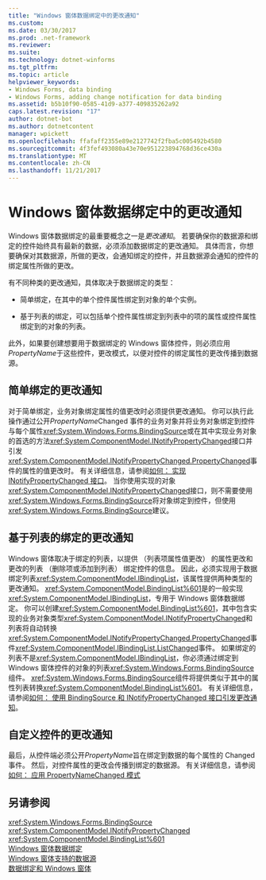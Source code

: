 ```yaml
---
title: "Windows 窗体数据绑定中的更改通知"
ms.custom: 
ms.date: 03/30/2017
ms.prod: .net-framework
ms.reviewer: 
ms.suite: 
ms.technology: dotnet-winforms
ms.tgt_pltfrm: 
ms.topic: article
helpviewer_keywords:
- Windows Forms, data binding
- Windows Forms, adding change notification for data binding
ms.assetid: b5b10f90-0585-41d9-a377-409835262a92
caps.latest.revision: "17"
author: dotnet-bot
ms.author: dotnetcontent
manager: wpickett
ms.openlocfilehash: ffafaff2355e89e2127742f2fba5c005492b4580
ms.sourcegitcommit: 4f3fef493080a43e70e951223894768d36ce430a
ms.translationtype: MT
ms.contentlocale: zh-CN
ms.lasthandoff: 11/21/2017
---
```

# <a name="change-notification-in-windows-forms-data-binding"></a>Windows 窗体数据绑定中的更改通知
Windows 窗体数据绑定的最重要概念之一是*更改通知*。 若要确保你的数据源和绑定的控件始终具有最新的数据，必须添加数据绑定的更改通知。 具体而言，你想要确保对其数据源，所做的更改，会通知绑定的控件，并且数据源会通知的控件的绑定属性所做的更改。  
  
 有不同种类的更改通知，具体取决于数据绑定的类型：  
  
-   简单绑定，在其中的单个控件属性绑定到对象的单个实例。  
  
-   基于列表的绑定，可以包括单个控件属性绑定到列表中的项的属性或控件属性绑定到的对象的列表。  
  
 此外，如果要创建想要用于数据绑定的 Windows 窗体控件，则必须应用*PropertyName*于这些控件，更改模式，以便对控件的绑定属性的更改传播到数据源。  
  
## <a name="change-notification-for-simple-binding"></a>简单绑定的更改通知  
 对于简单绑定，业务对象绑定属性的值更改时必须提供更改通知。 你可以执行此操作通过公开*PropertyName*Changed 事件的业务对象并将业务对象绑定到控件与每个属性<xref:System.Windows.Forms.BindingSource>或在其中实现业务对象的首选的方法<xref:System.ComponentModel.INotifyPropertyChanged>接口并引发<xref:System.ComponentModel.INotifyPropertyChanged.PropertyChanged>事件的属性的值更改时。 有关详细信息，请参阅[如何： 实现 INotifyPropertyChanged 接口](../../../docs/framework/winforms/how-to-implement-the-inotifypropertychanged-interface.md)。 当你使用实现的对象<xref:System.ComponentModel.INotifyPropertyChanged>接口，则不需要使用<xref:System.Windows.Forms.BindingSource>将对象绑定到控件，但使用<xref:System.Windows.Forms.BindingSource>建议。  
  
## <a name="change-notification-for-list-based-binding"></a>基于列表的绑定的更改通知  
 Windows 窗体取决于绑定的列表，以提供 （列表项属性值更改） 的属性更改和更改的列表 （删除项或添加到列表） 绑定控件的信息。 因此，必须实现用于数据绑定列表<xref:System.ComponentModel.IBindingList>，该属性提供两种类型的更改通知。 <xref:System.ComponentModel.BindingList%601>是的一般实现<xref:System.ComponentModel.IBindingList>，专用于 Windows 窗体数据绑定。 你可以创建<xref:System.ComponentModel.BindingList%601>，其中包含实现的业务对象类型<xref:System.ComponentModel.INotifyPropertyChanged>和列表将自动转换<xref:System.ComponentModel.INotifyPropertyChanged.PropertyChanged>事件<xref:System.ComponentModel.IBindingList.ListChanged>事件。 如果绑定的列表不是<xref:System.ComponentModel.IBindingList>，你必须通过绑定到 Windows 窗体控件的对象的列表<xref:System.Windows.Forms.BindingSource>组件。 <xref:System.Windows.Forms.BindingSource>组件将提供类似于其中的属性列表转换<xref:System.ComponentModel.BindingList%601>。 有关详细信息，请参阅[如何： 使用 BindingSource 和 INotifyPropertyChanged 接口引发更改通知](../../../docs/framework/winforms/controls/raise-change-notifications--bindingsource.md)。  
  
## <a name="change-notification-for-custom-controls"></a>自定义控件的更改通知  
 最后，从控件端必须公开*PropertyName*旨在绑定到数据的每个属性的 Changed 事件。 然后，对控件属性的更改会传播到绑定的数据源。 有关详细信息，请参阅[如何： 应用 PropertyNameChanged 模式](../../../docs/framework/winforms/how-to-apply-the-propertynamechanged-pattern.md)  
  
## <a name="see-also"></a>另请参阅  
 <xref:System.Windows.Forms.BindingSource>  
 <xref:System.ComponentModel.INotifyPropertyChanged>  
 <xref:System.ComponentModel.BindingList%601>  
 [Windows 窗体数据绑定](../../../docs/framework/winforms/windows-forms-data-binding.md)  
 [Windows 窗体支持的数据源](../../../docs/framework/winforms/data-sources-supported-by-windows-forms.md)  
 [数据绑定和 Windows 窗体](../../../docs/framework/winforms/data-binding-and-windows-forms.md)
